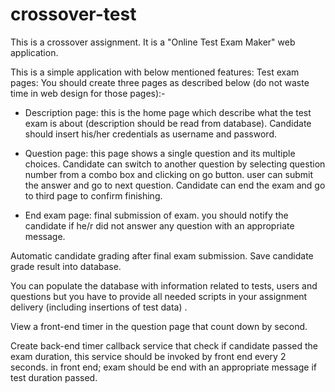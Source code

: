 # crossover-test
This is a crossover assignment. It is a "Online Test Exam Maker" web application.

This is a simple application with below mentioned features:
Test exam pages: You should create three pages as described below (do not waste time in web design for those pages):-

* Description page: this is the home page which describe what the test exam is about (description should be read from database). Candidate should insert his/her credentials as username and password.

* Question page: this page shows a single question and its multiple choices. Candidate can switch to another question by selecting question number from a combo box and clicking on go button. user can submit the answer and go to next question. Candidate can end the exam and go to third page to confirm finishing.

* End exam page: final submission of exam. you should notify the candidate if he/r did not answer any question with an appropriate message.

Automatic candidate grading after final exam submission. Save candidate grade result into database.

You can populate the database with information related to tests, users and questions but you have to provide all needed scripts in your assignment delivery (including insertions of test data) .

View a front-end timer in the question page that count down by second.

Create back-end timer callback service that check if candidate passed the exam duration, this service should be invoked by front end every 2 seconds. in front end; exam should be end with an appropriate message if test duration passed.

